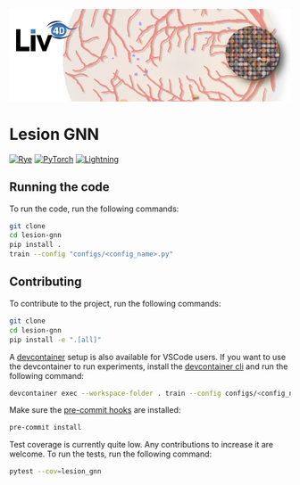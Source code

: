 <p align="center">
    <img src="assets/header.png" width="800px"/>
</p>

# Lesion GNN

[![Rye](https://img.shields.io/endpoint?url=https://raw.githubusercontent.com/astral-sh/rye/main/artwork/badge.json)](https://rye-up.com)
[![PyTorch](https://img.shields.io/badge/PyTorch_2.2.0+-ee4c2c?logo=pytorch&logoColor=white)](https://pytorch.org/docs/stable/index.html)
[![Lightning](https://img.shields.io/badge/Lightning_2.2.0+-792ee5?logo=lightning&logoColor=white)](https://lightning.ai/docs/pytorch/stable/)

## Running the code
To run the code, run the following commands:
```bash
git clone
cd lesion-gnn
pip install .
train --config "configs/<config_name>.py"
```

## Contributing
To contribute to the project, run the following commands:
```bash
git clone
cd lesion-gnn
pip install -e ".[all]"
```
A [devcontainer](https://code.visualstudio.com/docs/devcontainers/containers) setup is also available for VSCode users.
If you want to use the devcontainer to run experiments, install the [devcontainer cli](https://code.visualstudio.com/docs/devcontainers/devcontainer-cli)
and run the following command:
```bash
devcontainer exec --workspace-folder . train --config configs/<config_name>.py
```

Make sure the [pre-commit hooks](https://pre-commit.com/) are installed:
```bash
pre-commit install
```

Test coverage is currently quite low. Any contributions to increase it are welcome. To run the tests, run the following
command:
```bash
pytest --cov=lesion_gnn
```
